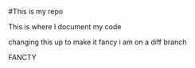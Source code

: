 #This is my repo

This is where I document my code

changing this up to make it fancy
i am on a diff branch

FANCTY

